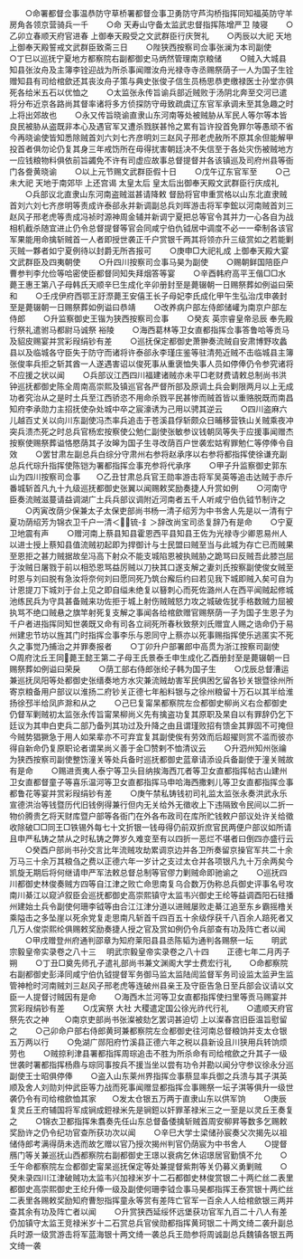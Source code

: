 <!-- { "loadSidebar": true } -->
　　○命署都督佥事温恭防守草桥署都督佥事卫勇防守芦沟桥指挥同知福英防守羊房角各领京营骑兵一千
　　○命  天寿山守备太监武忠督指挥陈增严卫  陵寝
　　○乙卯立春顺天府官进春  上御奉天殿受之文武群臣行庆贺礼
　　○丙辰以大祀  天地  上御奉天殿誓戒文武群臣致斋三日
　　○陛狭西按察司佥事张澜为本司副使　　○丁巳以巡抚宁夏地方都察院右副都御史马炳然管理南京粮储
　　○贼入大城县知县张汝舟及主簿李铨迎战为所杀事闻赠汝舟光禄寺寺丞赐祭荫子一人为国子生铨赠知县有司给棺歛还其丧汝舟子策与典史张俊子信生员杨思恭吏缴禄医士孙堂亦俱死各给米五石以优恤之
　　○太监张永传旨谕兵部近贼败于汤阴北奔至交河已遣将分布近京各路尚其督率诸将多方侦探防守毋致疏虞辽东官军承调未至其急趣之时  上将出郊故也
　　○永又传旨晓谕直隶山东河南等处被贼胁从军民人等尔等本皆良民被胁从盗既非本心及遇官军又遭杀戮朕甚怜之累有旨许投首免罪尔等愚顽不省今再晓谕使皆知悉除贼首刘六刘七齐彦明刘三赵风子邢老虎赦所不原其余但能解甲投首者俱勿论仍复其身三年戒饬所在毋得扰害朝廷决不失信至于各处灾伤被贼地方一应钱粮物料俱依前旨蠲免不许有司虚应故事总督提督并各该镇巡及司府州县等衙门各誊黄晓谕
　　○以上元节赐文武群臣假十日
　　○戊午辽东官军至
　　○己未大祀  天地于南郊毕  上还宫谒  太皇太后  皇太后出御奉天殿文武群臣行庆成礼
　　○兵部议北直隶山东河南盗贼滋甚请降敕  督励将官申重赏格以山东北直隶贼首刘六刘七齐彦明等责成许泰郤永并新调副总兵刘晖游击将军李鋐以河南贼首刘三赵风子邢老虎等责成冯祯时源神周金辅并新调宁夏把总等官令其并力一心各自为战相机截杀随宜进止仍令总督提督等官会同咸宁伯仇钺居中调度不必一一牵制各该官军果能用命擒斩贼首一人者即授世袭正千户赏银千两其将领亦升三级赏如之若能剿灭贼一夥者如宁夏例待以封爵无所吝报可
　　○庚申□大祀礼成  上御奉天殿大宴文武群臣及四夷朝使
　　○升四川按察司佥事马昊为副使
　　○赐朝鲜国陪臣户曹参判李允俭等哈密使臣都督同知失拜烟答等宴
　　○辛酉韩府高平王偕□□水薨王惠王第八子母韩氏天顺辛巳生成化辛卯册封至是薨辍朝一日赐祭葬如例谥曰荣和
　　○壬戌伊府西鄂王訏漈薨王安僖王长子母妃李氏成化甲午生弘治戊申袭封至是薨辍朝一日赐祭葬如例谥曰恭靖
　　○改养病户部左侍郎储巏为南京户部左侍郎
　　○升监察御史王锴为狭西按察司佥事
　　○癸亥  英宗睿皇帝忌辰  奉先殿行祭礼遣驸马都尉马诚祭  裕陵
　　○海西葛林等卫女直都指挥佥事答鲁哈等贡马及貂皮赐宴并赏彩叚绢钞有差
　　○巡抚保定都御史萧翀奏流贼自安肃博野攻蠡县以及临城各守臣失于防守而诸将许泰郤永李瑾庄鉴等驻清苑近贼不击临城县主簿张俊率兵拒之斩其酋一人遂遇害诏以俊死事从重褒恤失事人员如停俸仍令参究诸将不应援之状以闻
　　○兵部议江西四川福建诸贼亦未平□老财费请敕总制尚书洪钟巡抚都御史陈全周南高崇熙及镇巡官各严督所部及原调土兵会剿限两月以上无成功者究治从之是时土兵至江西骄恣不用命杀戮平民甚惨而贼首皆以重赂脱既而南昌知府李承勋力主招抚使杂处城中卒之宸濠诱为己用以骋其逆云
　　○四川盗麻六儿越百丈关以向川东副使冯杰率兵追击于苍溪县俘斩颇众日晡移营铁山关贼乘夜冲突兵溃杰死之时总兵官杨宏按察使公勉仁副使张敏参议钱朝凤等失于应援事闻赠杰按察使赐祭葬谥恪愍荫其子汝皞为国子生寻改荫百户世袭宏姑宥罪勉仁等停俸令自效
　　○罢甘肃左副总兵白综分守肃州右参将赵承序以右参将都指挥使徐谦充副总兵代琮升指挥使陈铠为署都指挥佥事充参将代承序
　　○甲子升监察御史郭东山为四川按察司佥事　　○乙丑甘肃总兵官王勋率游击将军吴英等追击达贼于赤斤番城斩首凡九十九级巡抚都御史张翼以闻赐敕奖励奏捷人升赏如例
　　○河南守臣奏流贼滋蔓请益调湖广土兵兵部议调附近河南者五千人听咸宁伯仇钺节制许之
　　○丙寅改荫少保兼太子太保吏部尚书杨一清子绍芳为中书舍人先是以一清有宁夏功荫绍芳为锦衣卫千户一清＜锍-釒＞辞改尚宝司丞复辞乃有是命
　　○宁夏卫地震有声
　　○赠河南上蔡县知县霍恩西平县知县王佐为光禄寺少卿恩易州人以进士授上蔡知县值流贼初起即为捍御计与士民盟曰贼至当与此城为存亡已而贼果至恩拒之甚力贼据故垒冯高下射众不能支城陷恩被执贼胁之跪骂曰反贼吾此膝岂屈于汝贼日屠戮于前以相恐恩骂益厉贼以刀抉其口遂支解之妻刘氏按察副使俊女贼至时恩与刘曰脱有急汝将奈何刘曰愿同死乃筑台廨后约曰若见我下城即贼入矣可自为计恩提刀下城刘于台上见之即自缢未绝复以簮刺心而死佐潞州人在西平闻贼起修城池练民兵为守具甚备贼来功佐拒于城上射伤贼贼怒力攻之城破佐犹手格数贼力屈被执骂不绝口贼悬之旗竿射死复支解之事闻各给棺歛赠官赐祭荫一子为国子生恩子为千户者进指挥同知世袭既又命有司各立祠死所春秋致祭刘氏赠宜人赐之诰命仍于易州建忠节坊以旌其门时指挥佥事李乐与恩同守上蔡亦以死事赐指挥使乐逃匿实不死久之事觉乃捕治之并罪奏报者
　　○丁卯升户部署郎中高贯为浙江按察司副使　　○周府沈丘王同薨王懿王第二子母王氏景泰壬申生成化乙酉册封至是薨辍朝一日赐祭葬如例谥曰荣戾
　　○荫工部右侍郎张纶子韩为国子生
　　○戊辰总督漕运兼巡抚凤阳等处都御史张缙奏地方水灾兼流贼劫害军民俱困乞留各钞关银暨徐州所寄京粮备用户部议以淮扬二府钞关正德七年船料银与之徐州粮留十万石以其半给淮扬徐邳半给凤庐滁和从之
　　○己巳复甯杲都察院左佥都御史柳尚义右佥都御史仍督军剿贼初太监张永传旨甯杲柳尚义先有擒盗功复其原职及杲自以有罪辞仍乞下廷议为其申白吏兵二部乃备列其功过及升降之由且谓瑾败招有馈金其罪固不可掩但今贼势猖獗急于用人如杲辈亦不可弃宜复其副使俟有劳效而后超擢则赏不滥而彼亦得自新命仍复原职论者谓杲尚义善于金□赞剌不恤清议云
　　○升泗州知州张禴为狭西按察司副使整饬潼关等处兵备时巡抚都御史蓝章请添设兵备副使于潼关贼故有是命
　　○赐进贡夷人泰宁等卫头目纳挨海西兀者等卫女直都指挥帖古山建州卫女直都督童子等喜乐温河等卫女直都指挥马申哈海西撒剌儿等卫女直都指挥佥事都鲁花等宴并赏彩叚绢钞有差
　　○庚午禁私铸钱初司礼监太监张永奏洪武永乐宣德洪治等钱暨历代旧钱例得兼行但内无关给外无徵收上下违隔致令民间以二折一物价腾贵乞将天财库暨户部等各衙门在外各布政司在库所贮钱敕户部议处许关给徵收除破□□同王□铁锡外每七十文折银一钱毋得仍前双折庶官民两便户部议如所请且申严私铸之禁从之时私铸之弊岁久难变至有以四折一恶烂不堪者曰倒四亦盛行云
　　○癸酉户部尚书孙交言比年流贼攻劫累调京边并各卫所奏留京操官军共二十余万马三十余万其粮刍之费以正德六年一岁计之支过太仓并各项银凡九十万余两矣今凯旋无期后将何继请申严军法敕总督总制等官僇力剿贼命即驰谕之
　　○巡抚四川都御史林俊奏贼方四等自江津之败亡命思南复乌合数万伪称总兵御史评事名号攻南川綦江以窥泸叙臣会巡抚都御史高崇熙镇守太监韦兴御史王纶等益调酉阳石砫播州建始土兵令副使何珊李钺等由合江江津分道以进贼屡败走綦江追至东乡霸摇橹关乘隘击之多坠崖以死余党复走思南凡斩首千四百五十余级俘获千八百余人踣死者又几万人俊崇熙纶俱赐敕奖励奏捷人授之官及赏如例仍令兵部查有功及阵亡者以闻
　　○甲戌赠登州府通判邵章为知府莱阳县县丞陈韬为通判各赐祭一坛
　　明武宗毅皇帝实录卷之八十三
　明武宗毅皇帝实录卷之八十四
　　正德七年二月丙子朔
　　○丁丑□奠先师孔子遣礼部尚书兼文渊阁大学士费宏行礼
　　○命都察院右副都御史彭泽同咸宁伯仇钺提督军务御马监太监陆訚监督军务司设监太监尹生监管神枪时河南贼刘三赵风子邢老虎等连破州县亲王及守臣告急日至兵部会议请以文臣一人提督讨贼因有是命
　　○海西木兰河等卫女直都指挥使扫里等贡马赐宴并赏彩叚绢钞有差
　　○戊寅祭  大社  大稷遣定国公徐光祚代行礼
　　○遣顺天府官祭先农之神　　○南京吏部尚书张澯被劾乞罢词甚迫切  上以澯春宫旧臣温旨慰留之
　　○己卯命户部右侍郎黄珂兼都察院左佥都御史往河南总督粮饷并支太仓银五万两以行
　　○免湖广郧阳府竹溪县正德六年之税以县新设且川狭用兵转饷烦劳也
　　○贼掠利津县署都指挥周琮追击不胜为所杀命有司给棺歛之升其子一级世袭时署都指挥杨鼎与琮同事按兵不援当坐以尝有功令并勘以闻分守参议徐永分巡副使王士昭俱停俸
　　○盗入山东莱州界指挥佥事蔡显率兵御之兵溃与其子淇英顺及舍人刘勋刘仲武臣等力战而死事闻赠显都指挥佥事赐祭一坛子淇等俱升一级世袭仍令有司给棺歛恤其家　　○发太仓银五万两于直隶山东以供军饷
　　○庚辰复灵丘王府辅国将军成锏成鋀禄米先是锏鋀以奸罪革禄米三之一至是以灵丘王奏复之
　　○锦衣卫都指挥朱翥奏先任山东总督备倭擒斩贼首周安柳昇等数多乞赐敕奖励许之仍令纪功官查所获功次以闻
　　○辛巳大学士梁储孙宸奏父次揭先以祖储侍郎考满得荫未选而故乞赠以官乃授次揭州判官仍荫宸为中书舍人
　　○提督鴈门等关兼巡抚山西都察院右副都御史王璟以衰病乞休诏璟居官勤慎不允
　　○壬午命都察院左佥都御史甯杲巡抚保定等处兼提督紫荆等关仍募义勇剿贼
　　○癸未录四川江津破贼功太监韦兴加禄米岁十二石都御史林俊赏银二十两纻丝二表里都御史高崇熙御史王纶升俸一级及副使何珊李钺佥事马昊都指挥王泰赏银十两纻丝二表里各赐敕奖励知府曹恕指挥童永等赏有差阵亡官军一百余人人给棺歛银三两并查其余有功及阵亡者以闻
　　○升赏狭西延绥怀远堡获功官军九百二十八人有差仍加镇守太监王竞禄米岁十二石赏总兵官侯勋都指挥黄珂银二十两文绮二袭升副总兵时源一级赏游击将军蓝海银十两文绮一袭总兵王勋参将周诚副总兵魏镇各银五两文绮一袭
